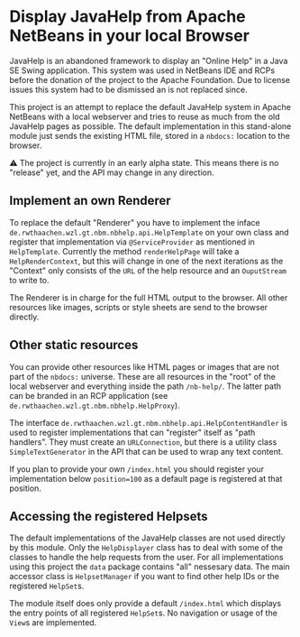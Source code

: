 # Display JavaHelp from Apache NetBeans in your local Browser

JavaHelp is an abandoned framework to display an "Online Help" in a
Java SE Swing application. This system was used in NetBeans IDE and RCPs before the
donation of the project to the Apache Foundation. Due to license issues this system
had to be dismissed an is not replaced since.

This project is an attempt to replace the default JavaHelp system in Apache NetBeans
with a local webserver and tries to reuse as much from the old JavaHelp pages as
possible. The default implementation in this stand-alone module just sends the
existing HTML file, stored in a `nbdocs:` location to the browser.

:warning: The project is currently in an early alpha state. This means there is no "release"
yet, and the API may change in any direction.


## Implement an own Renderer

To replace the default "Renderer" you have to implement the inface
`de.rwthaachen.wzl.gt.nbm.nbhelp.api.HelpTemplate` on your own class and register that
implementation via `@ServiceProvider` as mentioned in `HelpTemplate`. Currently the
method `renderHelpPage` will take a `HelpRenderContext`, but this will change in one
of the next iterations as the "Context" only consists of the `URL` of the help resource
and an `OuputStream` to write to.

The Renderer is in charge for the full HTML output to the browser. All other resources
like images, scripts or style sheets are send to the browser directly.


## Other static resources

You can provide other resources like HTML pages or images that are not part of the
`nbdocs:` universe. These are all resources in the "root" of the local webserver and
everything inside the path `/nb-help/`. The latter path can be branded in an
RCP application (see `de.rwthaachen.wzl.gt.nbm.nbhelp.HelpProxy`).

The interface `de.rwthaachen.wzl.gt.nbm.nbhelp.api.HelpContentHandler` is used to
register implementations that can "register" itself as "path handlers". They must
create an `URLConnection`, but there is a utility class `SimpleTextGenerator` in the API
that can be used to wrap any text content.

If you plan to provide your own `/index.html` you should register your implementation
below `position=100` as a default page is registered at that position.


## Accessing the registered Helpsets

The default implementations of the JavaHelp classes are not used directly by this module.
Only the `HelpDisplayer` class has to deal with some of the classes to handle the
help requests from the user. For all implementations using this project the `data` package
contains "all" nessesary data. The main accessor class is `HelpsetManager` if you
want to find other help IDs or the registered `HelpSet`s.

The module itself does only provide a default `/index.html` which displays the entry
points of all registered `HelpSet`s. No navigation or usage of the `View`s are implemented.
